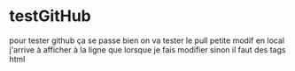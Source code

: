 # testGitHub
pour tester github
ça se passe bien
on va  tester le pull
petite modif en local
j'arrive à afficher à la ligne que lorsque je fais modifier sinon il faut des tags html
